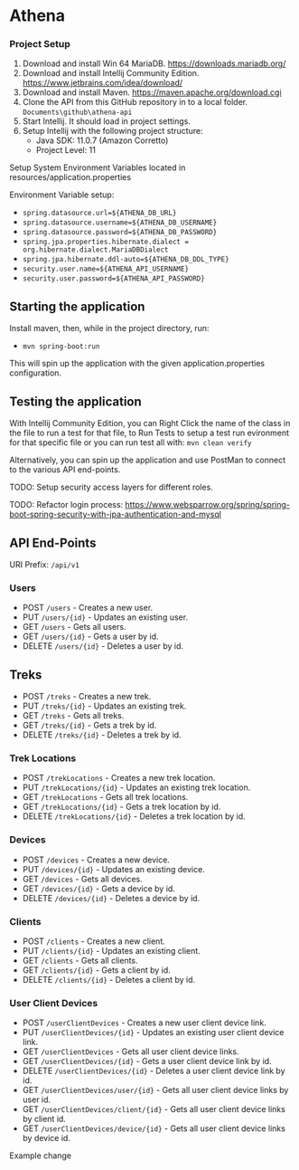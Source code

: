 # Athena 

### Project Setup

1. Download and install Win 64 MariaDB. https://downloads.mariadb.org/
1. Download and install Intellij Community Edition. https://www.jetbrains.com/idea/download/
1. Download and install Maven. https://maven.apache.org/download.cgi
1. Clone the API from this GitHub repository in to a local folder. `Documents\github\athena-api`
1. Start Intellij. It should load in project settings.
1. Setup Intellij with the following project structure:
    * Java SDK: 11.0.7 (Amazon Corretto)
    * Project Level: 11

Setup System Environment Variables located in resources/application.properties

Environment Variable setup:

* `spring.datasource.url=${ATHENA_DB_URL}`
* `spring.datasource.username=${ATHENA_DB_USERNAME}`
* `spring.datasource.password=${ATHENA_DB_PASSWORD}`
* `spring.jpa.properties.hibernate.dialect = org.hibernate.dialect.MariaDBDialect`
* `spring.jpa.hibernate.ddl-auto=${ATHENA_DB_DDL_TYPE}`
* `security.user.name=${ATHENA_API_USERNAME}`
* `security.user.password=${ATHENA_API_PASSWORD}`

## Starting the application

Install maven, then, while in the project directory, run:

* `mvn spring-boot:run`

This will spin up the application with the given application.properties configuration.

## Testing the application

With Intellij Community Edition, you can Right Click the name of the class in the file to run a test for that file, to Run Tests to setup a test run evironment for that specific file or you can run test all with: ``mvn clean verify``

Alternatively, you can spin up the application and use PostMan to connect to the various API end-points.

TODO: Setup security access layers for different roles.

TODO: Refactor login process: https://www.websparrow.org/spring/spring-boot-spring-security-with-jpa-authentication-and-mysql

## API End-Points

URI Prefix: `/api/v1`

### Users

* POST `/users` - Creates a new user.
* PUT `/users/{id}` - Updates an existing user.
* GET `/users` - Gets all users.
* GET `/users/{id}` - Gets a user by id.
* DELETE `/users/{id}` - Deletes a user by id.

## Treks

* POST `/treks` - Creates a new trek.
* PUT `/treks/{id}` - Updates an existing trek.
* GET `/treks` - Gets all treks.
* GET `/treks/{id}` - Gets a trek by id.
* DELETE `/treks/{id}` - Deletes a trek by id.


### Trek Locations

* POST `/trekLocations` - Creates a new trek location.
* PUT `/trekLocations/{id}` - Updates an existing trek location.
* GET `/trekLocations` - Gets all trek locations.
* GET `/trekLocations/{id}` - Gets a trek location by id.
* DELETE `/trekLocations/{id}` - Deletes a trek location by id.

### Devices

* POST `/devices` - Creates a new device.
* PUT `/devices/{id}` - Updates an existing device.
* GET `/devices` - Gets all devices.
* GET `/devices/{id}` - Gets a device by id.
* DELETE `/devices/{id}` - Deletes a device by id.

### Clients

* POST `/clients` - Creates a new client.
* PUT `/clients/{id}` - Updates an existing client.
* GET `/clients` - Gets all clients.
* GET `/clients/{id}` - Gets a client by id.
* DELETE `/clients/{id}` - Deletes a client by id.

### User Client Devices

* POST `/userClientDevices` - Creates a new user client device link.
* PUT `/userClientDevices/{id}` - Updates an existing user client device link.
* GET `/userClientDevices` - Gets all user client device links.
* GET `/userClientDevices/{id}` - Gets a user client device link by id.
* DELETE `/userClientDevices/{id}` - Deletes a user client device link by id.
* GET `/userClientDevices/user/{id}` - Gets all user client device links by user id.
* GET `/userClientDevices/client/{id}` - Gets all user client device links by client id.
* GET `/userClientDevices/device/{id}` - Gets all user client device links by device id.

Example change
